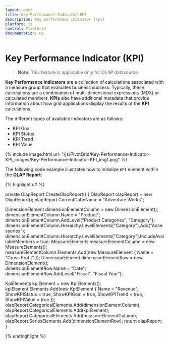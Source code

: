 ```yaml
---
layout: post
title: Key-Performance-Indicator-KPI
description: key performance indicator (kpi)
platform: js
control: PivotGrid
documentation: ug
---
```


# Key Performance Indicator (KPI)

> **Note:** This feature is applicable only for OLAP datasource.

**Key Performance Indicators** are a collection of calculations associated with a measure group that evaluates business success. Typically, these calculations are a combination of multi-dimensional expressions (MDX) or calculated members. **KPIs** also have additional metadata that provide information about how grid applications display the results of the **KPI** calculations.

The different types of available indicators are as follows:

  * KPI Goal
  * KPI Status
  * KPI Trend
  * KPI Value

{% include image.html url="/js/PivotGrid/Key-Performance-Indicator-KPI_images/Key-Performance-Indicator-KPI_img1.png" %}

The following code example illustrates how to initialize `KPI` element within the **OLAP Report**:

{% highlight c# %}

private OlapReport CreateOlapReport()
{
   OlapReport olapReport = new OlapReport();
   olapReport.CurrentCubeName = "Adventure Works";

   DimensionElement dimensionElementColumn = new DimensionElement();
   dimensionElementColumn.Name = "Product";
   dimensionElementColumn.AddLevel("Product Categories", "Category");             
   dimensionElementColumn.Hierarchy.LevelElements["Category"].Add("Accessories");           
   dimensionElementColumn.Hierarchy.LevelElements["Category"].IncludeAvailableMembers = true;
   MeasureElements measureElementColumn = new MeasureElements();      
   measureElementColumn.Elements.Add(new MeasureElement { Name = "Gross Profit" });
   DimensionElement dimensionElementRow = new DimensionElement();           
   dimensionElementRow.Name = "Date";
   dimensionElementRow.AddLevel("Fiscal", "Fiscal Year");

   KpiElements kpiElement = new KpiElements();
   kpiElement.Elements.Add(new KpiElement { Name = "Revenue", ShowKPIStatus = true, ShowKPIGoal = true, ShowKPITrend = true, ShowKPIValue = true });
   olapReport.CategoricalElements.Add(dimensionElementColumn);
   olapReport.CategoricalElements.Add(kpiElement);
   olapReport.CategoricalElements.Add(measureElementColumn);
   olapReport.SeriesElements.Add(dimensionElementRow);
   return olapReport;
}

{% endhighlight %}



